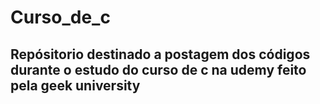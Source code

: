 # Curso_de_c
## Repósitorio destinado a postagem dos códigos durante o estudo do curso de c na udemy feito pela geek  university 
